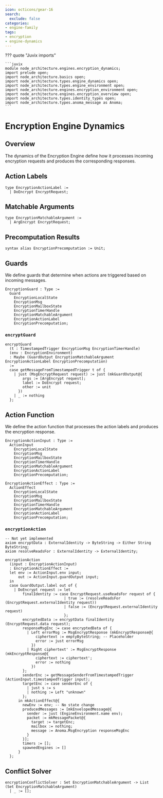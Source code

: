 ```yaml
---
icon: octicons/gear-16
search:
  exclude: false
categories:
- engine-family
tags:
- encryption
- engine-dynamics
---
```


??? quote "Juvix imports"

    ```juvix
    module node_architecture.engines.encryption_dynamics;
    import prelude open;
    import node_architecture.basics open;
    import node_architecture.types.engine_dynamics open;
    import node_architecture.types.engine_environment open;
    import node_architecture.engines.encryption_environment open;
    import node_architecture.engines.encryption_overview open;
    import node_architecture.types.identity_types open;
    import node_architecture.types.anoma_message as Anoma;
    ```

# Encryption Engine Dynamics

## Overview

The dynamics of the Encryption Engine define how it processes incoming encryption requests and produces the corresponding responses.

## Action Labels

```juvix
type EncryptionActionLabel :=
  | DoEncrypt EncryptRequest;
```

## Matchable Arguments

```juvix
type EncryptionMatchableArgument :=
  | ArgEncrypt EncryptRequest;
```

## Precomputation Results

```juvix
syntax alias EncryptionPrecomputation := Unit;
```

## Guards

We define guards that determine when actions are triggered based on incoming messages.

```juvix
EncryptionGuard : Type :=
  Guard
    EncryptionLocalState
    EncryptionMsg
    EncryptionMailboxState
    EncryptionTimerHandle
    EncryptionMatchableArgument
    EncryptionActionLabel
    EncryptionPrecomputation;
```

### `encryptGuard`

```juvix
encryptGuard
  (t : TimestampedTrigger EncryptionMsg EncryptionTimerHandle)
  (env : EncryptionEnvironment)
  : Maybe (GuardOutput EncryptionMatchableArgument EncryptionActionLabel EncryptionPrecomputation)
  :=
  case getMessageFromTimestampedTrigger t of {
    | just (MsgEncryptRequest request) := just (mkGuardOutput@{
        args := [ArgEncrypt request];
        label := DoEncrypt request;
        other := unit
      })
    | _ := nothing
  };
```

## Action Function

We define the action function that processes the action labels and produces the encryption response.

```juvix
EncryptionActionInput : Type :=
  ActionInput
    EncryptionLocalState
    EncryptionMsg
    EncryptionMailboxState
    EncryptionTimerHandle
    EncryptionMatchableArgument
    EncryptionActionLabel
    EncryptionPrecomputation;

EncryptionActionEffect : Type :=
  ActionEffect
    EncryptionLocalState
    EncryptionMsg
    EncryptionMailboxState
    EncryptionTimerHandle
    EncryptionMatchableArgument
    EncryptionActionLabel
    EncryptionPrecomputation;
```

### `encryptionAction`

```juvix
-- Not yet implemented
axiom encryptData : ExternalIdentity -> ByteString -> Either String ByteString;
axiom resolveReadsFor : ExternalIdentity -> ExternalIdentity;

encryptionAction
  (input : EncryptionActionInput)
  : EncryptionActionEffect :=
  let env := ActionInput.env input;
      out := ActionInput.guardOutput input;
  in
  case GuardOutput.label out of {
    | DoEncrypt request := let
        finalIdentity := case EncryptRequest.useReadsFor request of {
                           | true := (resolveReadsFor (EncryptRequest.externalIdentity request))
                           | false := (EncryptRequest.externalIdentity request)
                           };
        encryptedData := encryptData finalIdentity (EncryptRequest.data request);
        responseMsgEnc := case encryptedData of {
          | Left errorMsg := MsgEncryptResponse (mkEncryptResponse@{
              ciphertext := emptyByteString; -- Placeholder
              error := just errorMsg
            })
          | Right ciphertext' := MsgEncryptResponse (mkEncryptResponse@{
              ciphertext := ciphertext';
              error := nothing
            })
        };
        senderEnc := getMessageSenderFromTimestampedTrigger (ActionInput.timestampedTrigger input);
        targetEnc := case senderEnc of {
          | just s := s
          | nothing := Left "unknown"
        };
      in mkActionEffect@{
        newEnv := env; -- No state change
        producedMessages := [mkEnvelopedMessage@{
          sender := just (EngineEnvironment.name env);
          packet := mkMessagePacket@{
            target := targetEnc;
            mailbox := nothing;
            message := Anoma.MsgEncryption responseMsgEnc
          }
        }];
        timers := [];
        spawnedEngines := []
      }
  };
```

## Conflict Solver

```juvix
encryptionConflictSolver : Set EncryptionMatchableArgument -> List (Set EncryptionMatchableArgument)
  | _ := [];
```

